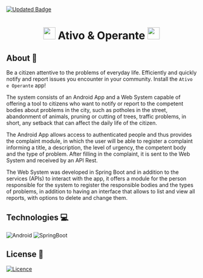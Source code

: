 [![Updated Badge](https://badges.pufler.dev/updated/MateusFS99/AtivoOperante)](https://github.com/MateusFS99/AtivoOperante/commits/main)

<h1 align="center">
    <img src="https://cdn-icons.flaticon.com/png/512/2686/premium/2686454.png?token=exp=1655153221~hmac=83b57c3638be78adac1bd6829ba26e88" width="32px" height="32px"> 
    Ativo & Operante
    <img src="https://cdn-icons.flaticon.com/png/512/2686/premium/2686454.png?token=exp=1655153221~hmac=83b57c3638be78adac1bd6829ba26e88" width="32px" height="32px">
</h1>

## About 🎯

Be a citizen attentive to the problems of everyday life. Efficiently and quickly notify and report issues you encounter in your community. Install the ``Ativo e Operante`` app!

The system consists of an Android App and a Web System capable of offering a tool to citizens who want to notify or report to the competent bodies about problems in the city, such as potholes in the street, abandonment of animals, pruning or cutting of trees, traffic problems, in short, any setback that can affect the daily life of the citizen.

The Android App allows access to authenticated people and thus provides the complaint module, in which the user will be able to register a complaint informing a title, a description, the level of urgency, the competent body and the type of problem. After filling in the complaint, it is sent to the Web System and received by an API Rest.

The Web System was developed in Spring Boot and in addition to the services (APIs) to interact with the app, it offers a module for the person responsible for the system to register the responsible bodies and the types of problems, in addition to having an interface that allows to list and view all reports, with options to delete and change them.

## Technologies 💻

![Android](https://img.shields.io/badge/Android-3DDC84?style=for-the-badge&logo=android&logoColor=white)
![SpringBoot](https://img.shields.io/badge/Spring-6DB33F?style=for-the-badge&logo=spring&logoColor=white)

## License 📝

[![Licence](https://img.shields.io/github/license/Ileriayo/markdown-badges?style=for-the-badge)](./LICENSE)